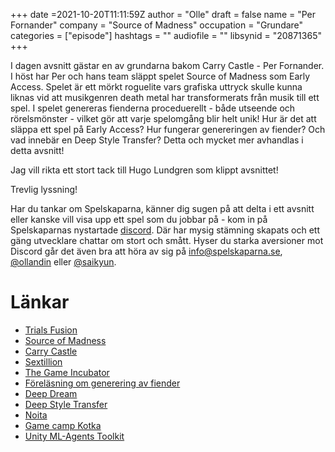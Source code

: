 +++
date =2021-10-20T11:11:59Z
author = "Olle"
draft = false
name = "Per Fornander"
company = "Source of Madness"
occupation = "Grundare"
categories = ["episode"]
hashtags = ""
audiofile = ""
libsynid = "20871365"
+++

I dagen avsnitt gästar en av grundarna bakom Carry Castle - Per Fornander. I höst har Per och hans team släppt spelet Source of Madness som Early Access. Spelet är ett mörkt roguelite vars grafiska uttryck skulle kunna liknas vid att musikgenren death metal har transformerats från musik till ett spel. I spelet genereras fienderna proceduerellt - både utseende och rörelsmönster - vilket gör att varje spelomgång blir helt unik! Hur är det att släppa ett spel på Early Access? Hur fungerar genereringen av fiender? Och vad innebär en Deep Style Transfer? Detta och mycket mer avhandlas i detta avsnitt!

Jag vill rikta ett stort tack till Hugo Lundgren som klippt avsnittet!

Trevlig lyssning!

Har du tankar om Spelskaparna, känner dig sugen på att delta i ett avsnitt eller kanske vill visa upp ett spel som du jobbar på - kom in på Spelskaparnas nystartade [discord](https://discord.gg/hBHEXss). Där har mysig stämning skapats och ett gäng utvecklare chattar om stort och smått. Hyser du starka aversioner mot Discord går det även bra att höra av sig på info@spelskaparna.se, [@ollandin](https://twitter.com/ollelandin) eller [@saikyun](https://twitter.com/Saikyun).


# Länkar
* [Trials Fusion](https://www.youtube.com/watch?v=FhxZx6Q1Oy8&ab_channel=GameSpot)
* [Source of Madness](https://store.steampowered.com/app/1315610/Source_of_Madness)
* [Carry Castle](https://carrycastle.se/)
* [Sextillion](https://www.merriam-webster.com/dictionary/sextillion)
* [The Game Incubator](https://www.thegameincubator.se/)
* [Föreläsning om generering av fiender](https://youtu.be/2M3ytOo7LQQ?t=2065)
* [Deep Dream](https://deepdreamgenerator.com/)
* [Deep Style Transfer](https://github.com/albertlai/deep-style-transfer)
* [Noita](https://store.steampowered.com/app/881100/Noita/)
* [Game camp Kotka](https://www.youtube.com/watch?v=71dzboZhWJ4&ab_channel=GameCamps)
* [Unity ML-Agents Toolkit](https://github.com/Unity-Technologies/ml-agents)